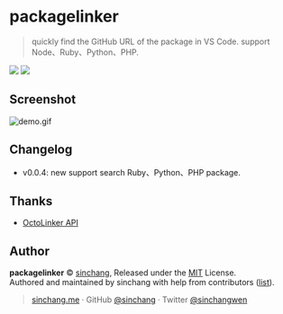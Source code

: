 # packagelinker

> quickly find the GitHub URL of the package in VS Code. support Node、Ruby、Python、PHP.

[![](https://vsmarketplacebadge.apphb.com/version-short/sinchang.packagelinker.svg)](https://marketplace.visualstudio.com/items?itemName=sinchang.packagelinker)
[![](https://vsmarketplacebadge.apphb.com/installs-short/sinchang.packagelinker.svg)](https://marketplace.visualstudio.com/items?itemName=sinchang.packagelinker)

## Screenshot

![demo.gif](https://ooo.0o0.ooo/2017/05/03/5909defba288a.gif)

## Changelog

- v0.0.4: new support search Ruby、Python、PHP package.

## Thanks

- [OctoLinker API](https://github.com/OctoLinker/live-resolver)

## Author

**packagelinker** © [sinchang](https://github.com/sinchang), Released under the [MIT](./LICENSE) License.<br>
Authored and maintained by sinchang with help from contributors ([list](https://github.com/sinchang/packagelinker/contributors)).

> [sinchang.me](https://sinchang.me) · GitHub [@sinchang](https://github.com/sinchang) · Twitter [@sinchangwen](https://twitter.com/sinchangwen)

